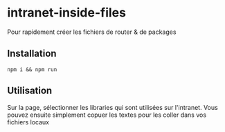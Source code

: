 # intranet-inside-files
Pour rapidement créer les fichiers de router & de packages

## Installation
`npm i && npm run `

## Utilisation
Sur la page, sélectionner les libraries qui sont utilisées sur l'intranet.
Vous pouvez ensuite simplement copuer les textes pour les coller dans vos fichiers locaux
